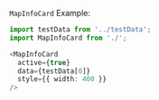 `MapInfoCard` Example:
```typescript jsx
import testData from '../testData';
import MapInfoCard from './';

<MapInfoCard
  active={true}
  data={testData[0]}
  style={{ width: 400 }}
/>
```
